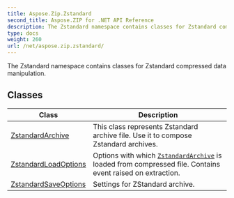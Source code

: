 ```yaml
---
title: Aspose.Zip.Zstandard
second_title: Aspose.ZIP for .NET API Reference
description: The Zstandard namespace contains classes for Zstandard compressed data manipulation
type: docs
weight: 260
url: /net/aspose.zip.zstandard/
---
```

The Zstandard namespace contains classes for Zstandard compressed data manipulation.

## Classes

| Class | Description |
| --- | --- |
| [ZstandardArchive](./zstandardarchive/) | This class represents Zstandard archive file. Use it to compose Zstandard archives. |
| [ZstandardLoadOptions](./zstandardloadoptions/) | Options with which [`ZstandardArchive`](../aspose.zip.zstandard/zstandardarchive/) is loaded from compressed file. Contains event raised on extraction. |
| [ZstandardSaveOptions](./zstandardsaveoptions/) | Settings for ZStandard archive. |


